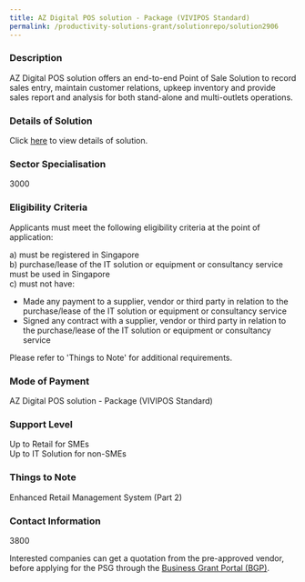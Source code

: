 ```yaml
---
title: AZ Digital POS solution - Package (VIVIPOS Standard)
permalink: /productivity-solutions-grant/solutionrepo/solution2906
---
```


### Description

AZ Digital POS solution offers an end-to-end Point of Sale Solution to record sales entry, maintain customer relations, upkeep inventory and provide sales report and analysis for both stand-alone and multi-outlets operations.

### Details of Solution

Click <a href='AZ Digital Pte Ltd' target='_blank' rel='noopener'>here</a> to view details of solution.

### Sector Specialisation

3000

### Eligibility Criteria

Applicants must meet the following eligibility criteria at the point of application:

a) must be registered in Singapore <br>
b) purchase/lease of the IT solution or equipment or consultancy service must be used in Singapore <br>
c) must not have:
- Made any payment to a supplier, vendor or third party in relation to the purchase/lease of the IT solution or equipment or consultancy service
- Signed any contract with a supplier, vendor or third party in relation to the purchase/lease of the IT solution or equipment or consultancy service

Please refer to 'Things to Note' for additional requirements.

### Mode of Payment
AZ Digital POS solution - Package (VIVIPOS Standard)

### Support Level
Up to Retail for SMEs <br>
Up to IT Solution for non-SMEs

### Things to Note
Enhanced Retail Management System (Part 2)

### Contact Information
3800

Interested companies can get a quotation from the pre-approved vendor, before applying for the PSG through the <a target='_blank' rel='noopener' href='https://www.businessgrants.gov.sg/'>Business Grant Portal (BGP)</a>.
